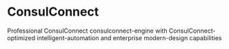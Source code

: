 # ConsulConnect
Professional ConsulConnect consulconnect-engine with ConsulConnect-optimized intelligent-automation and enterprise modern-design capabilities

